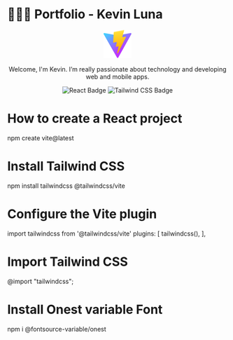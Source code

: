 # 👨🏻‍💻 Portfolio - Kevin Luna

<div align="center">
<a href="https://google.com/">
<img src="./public/vite.svg">
</a>
<p>Welcome, I'm Kevin. I’m really passionate about technology and developing web and mobile apps.</p>
</div>

<div align="center">

![React Badge](https://img.shields.io/badge/React-06B6D4?logo=react&logoColor=fff&style=flat)
![Tailwind CSS Badge](https://img.shields.io/badge/Tailwind%20CSS-06B6D4?logo=tailwindcss&logoColor=fff&style=flat)

</div>

# How to create a React project

npm create vite@latest

# Install Tailwind CSS

npm install tailwindcss @tailwindcss/vite

# Configure the Vite plugin

import tailwindcss from '@tailwindcss/vite'
plugins: [
tailwindcss(),
],

# Import Tailwind CSS

@import "tailwindcss";

# Install Onest variable Font

npm i @fontsource-variable/onest
